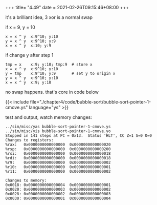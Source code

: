 +++
title= "4.49"
date = 2021-02-26T09:15:46+08:00
+++

it's a brilliant idea, 3 xor is a normal swap

if x = 9, y = 10

    x = x ^ y  x:9^10; y:10
    y = x ^ y  x:9^10; y:9
    x = x ^ y  x:10; y:9

if change y after step 1

	tmp = x    x:9; y:10; tmp:9  # store x
    x = x ^ y  x:9^10; y:10
	y = tmp    x:9^10; y:9       # set y to origin x
    y = x ^ y  x:9^10; y:10
    x = x ^ y  x:9; y:10

no swap happens. that's core in code below

{{< include file="./chapter4/code/bubble-sort/bubble-sort-pointer-1-cmove.ys" language="ys" >}}

test and output, watch memory changes:

    ../sim/misc/yas bubble-sort-pointer-1-cmove.ys
    ../sim/misc/yis bubble-sort-pointer-1-cmove.yo
    Stopped in 141 steps at PC = 0x13.  Status 'HLT', CC Z=1 S=0 O=0
    Changes to registers:
    %rax:	0x0000000000000000	0x0000000000000020
    %rsp:	0x0000000000000000	0x0000000000000200
    %rsi:	0x0000000000000000	0x0000000000000018
    %rdi:	0x0000000000000000	0x0000000000000018
    %r9:	0x0000000000000000	0x0000000000000002
    %r10:	0x0000000000000000	0x0000000000000001
    %r11:	0x0000000000000000	0x0000000000000002

    Changes to memory:
    0x0018:	0x0000000000000004	0x0000000000000001
    0x0020:	0x0000000000000003	0x0000000000000002
    0x0028:	0x0000000000000002	0x0000000000000003
    0x0030:	0x0000000000000001	0x0000000000000004
